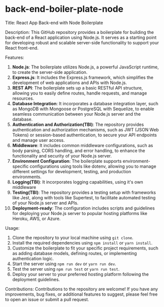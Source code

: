 # back-end-boiler-plate-node

Title: React App Back-end with Node Boilerplate

Description:
This GitHub repository provides a boilerplate for building the back-end of a React application using Node.js. It serves as a starting point for developing robust and scalable server-side functionality to support your React front-end.

Features:

1. **Node.js**: The boilerplate utilizes Node.js, a powerful JavaScript runtime, to create the server-side application.
2. **Express.js**: It includes the Express.js framework, which simplifies the development of web applications and APIs with Node.js.
3. **REST API**: The boilerplate sets up a basic RESTful API structure, allowing you to easily define routes, handle requests, and manage resources.
4. **Database Integration**: It incorporates a database integration layer, such as MongoDB with Mongoose or PostgreSQL with Sequelize, to enable seamless communication between your Node.js server and the database.
5. **Authentication and Authorization(TBI)**: The repository provides authentication and authorization mechanisms, such as JWT (JSON Web Tokens) or session-based authentication, to secure your API endpoints and manage user access.
6. **Middleware**: It includes common middleware configurations, such as body parsing, CORS handling, and error handling, to enhance the functionality and security of your Node.js server.
7. **Environment Configuration**: The boilerplate supports environment-specific configurations using tools like dotenv, allowing you to manage different settings for development, testing, and production environments.
8. **Logging(TBI)**: It incorporates logging capabilities, using it's own middleware
9. **Testing(TBI)**: The repository provides a testing setup with frameworks like Jest, along with tools like Supertest, to facilitate automated testing of your Node.js server and APIs.
10. **Deployment-ready**: The configuration includes scripts and guidelines for deploying your Node.js server to popular hosting platforms like Heroku, AWS, or Azure.

Usage:

1. Clone the repository to your local machine using `git clone`.
2. Install the required dependencies using `npm install` or `yarn install`.
3. Customize the boilerplate to fit your specific project requirements, such as adding database models, defining routes, or implementing authentication logic.
4. Start the server using `npm run dev` or `yarn run dev`.
5. Test the server using `npm run test` or `yarn run test`.
6. Deploy your server to your preferred hosting platform following the deployment guidelines.

Contributions:
Contributions to the repository are welcome! If you have any improvements, bug fixes, or additional features to suggest, please feel free to open an issue or submit a pull request.
